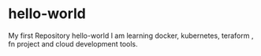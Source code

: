 # hello-world
My first Repository hello-world
I am learning docker, kubernetes, teraform , fn project and cloud development tools.

